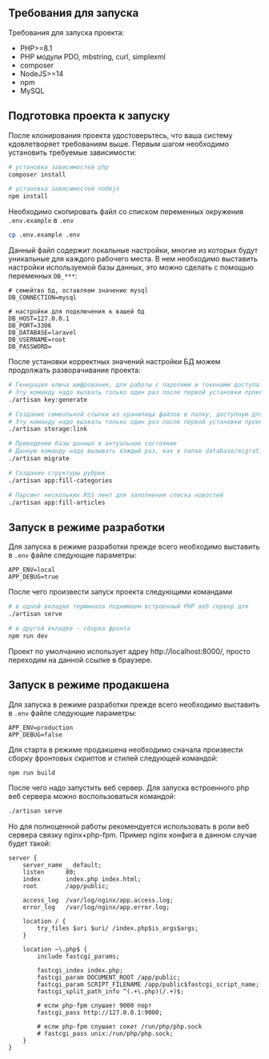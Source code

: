 ## Требования для запуска

Требования для запуска проекта:

- PHP>=8.1
- PHP модули PDO, mbstring, curl, simplexml
- composer
- NodeJS>=14
- npm
- MySQL

## Подготовка проекта к запуску

После клонирования проекта удостоверьтесь, что ваша систему кдовлетворяет требованиям выше.
Первым шагом необходимо установить требуемые зависимости:

```bash
# установка зависимостей php
composer install

# установка зависимостей nodejs
npm install
```

Необходимо скопировать файл со списком переменных окружения `.env.example` в `.env`

```bash
cp .env.example .env
```

Данный файл содержит локальные настройки, многие из которых будут уникальные для каждого рабочего места.
В нем необходимо выставить настройки используемой базы данных, это можно сделать с помощью переменных `DB_***`:

```dotenv
# семейтво бд, оставляем значение mysql
DB_CONNECTION=mysql

# настройки для подключения к вашей бд
DB_HOST=127.0.0.1
DB_PORT=3306
DB_DATABASE=laravel
DB_USERNAME=root
DB_PASSWORD=
```

После установки корректных значений настройки БД можем продолжать разворачивание проекта:

```bash
# Генерация ключа шифрования, для работы с паролями и токенами доступа.
# Эту команду надо вызвать только один раз после первой установки проекта на новый сервер или рабочую станцию
./artisan key:generate

# Создание символьной ссылки из хранилища файлов в папку, доступную для веб сервера
# Эту команду надо вызвать только один раз после первой установки проекта на новый сервер или рабочую станцию
./artisan storage:link

# Приведение базы данных в актуальное состояние
# Данную команду надо вызывать каждый раз, как в папке database/migrations/ появляются новые файлы миграций
./artisan migrate

# Создание структуры рубрик
./artisan app:fill-categories

# Парсинг нескольких RSS лент для заполнения списка новостей
./artisan app:fill-articles
```

## Запуск в режиме разработки

Для запуска в режиме разработки прежде всего необходимо выставить в `.env` файле следующие параметры:

```dotenv
APP_ENV=local
APP_DEBUG=true
```

После чего произвести запуск проекта следующими командами

```bash
# в одной вкладке терминала поднимаем встроенный PHP веб сервер для
./artisan serve

# в другой вкладке - сборка фронта
npm run dev
```

Проект по умолчанию использует адреу http://localhost:8000/, просто переходим на данной ссылке в браузере.

## Запуск в режиме продакшена

Для запуска в режиме разработки прежде всего необходимо выставить в `.env` файле следующие параметры:

```dotenv
APP_ENV=production
APP_DEBUG=false
```

Для старта в режиме продакшена необходимо сначала произвести сборку фронтовых скриптов и стилей следующей командой:

```bash
npm run build
```

После чего надо запустить веб сервер. Для запуска встроенного php веб сервера можно воспользоваться командой:

```bash
./artisan serve
```

Но для полноценной работы рекомендуется использовать в роли веб сервера связку nginx+php-fpm.
Пример nginx конфига в данном случае будет такой:

```nginx
server {
    server_name _ default;
    listen      80;
    index       index.php index.html;
    root        /app/public;

    access_log  /var/log/nginx/app.access.log;
    error_log   /var/log/nginx/app.error.log;

    location / {
        try_files $uri $uri/ /index.php$is_args$args;
    }

    location ~\.php$ {
        include fastcgi_params;

        fastcgi_index index.php;
        fastcgi_param DOCUMENT_ROOT /app/public;
        fastcgi_param SCRIPT_FILENAME /app/public$fastcgi_script_name;
        fastcgi_split_path_info ^(.+\.php)(/.+)$;

        # если php-fpm слушает 9000 порт
        fastcgi_pass http://127.0.0.1:9000;
        
        # если php-fpm слушает сокет /run/php/php.sock
        # fastcgi_pass unix:/run/php/php.sock;
    }
}
```

